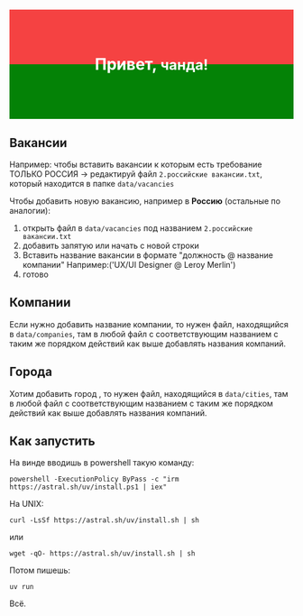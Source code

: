 <h1 style='color: white; background: linear-gradient(to bottom, #f54242 50%, #048206 50%); padding: 5rem 0; text-align: center;'>Привет, <b style='font-size: 25px; color: white;'>чанда!</b></h1> 

## Вакансии  

Например: чтобы вставить вакансии к которым есть требование ТОЛЬКО РОССИЯ -> редактируй файл `2.российские вакансии.txt`, который находится в папке `data/vacancies`  
  
Чтобы добавить новую вакансию, например в **Россию** (остальные по аналогии):    
1. открыть файл в `data/vacancies` под названием `2.российские вакансии.txt`  
2. добавить запятую  или начать с новой строки  
3. Вставить название вакансии в формате "должность @ название компании" Например:('UX/UI Designer @ Leroy Merlin')  
4. готово    
  
## Компании  
Если нужно добавить название компании, то нужен файл, находящийся в `data/companies`, там в любой файл с соответствующим названием с таким же порядком действий как выше добавлять названия компаний.  
  
  
## Города  
Хотим добавить город , то нужен файл, находящийся в `data/cities`, там в любой файл с соответствующим названием с таким же порядком действий как выше добавлять названия компаний.

## Как запустить
На винде вводишь в powershell такую команду:
```shell
powershell -ExecutionPolicy ByPass -c "irm https://astral.sh/uv/install.ps1 | iex"
```
На UNIX:
```shell
curl -LsSf https://astral.sh/uv/install.sh | sh
```
или 
```shell
wget -qO- https://astral.sh/uv/install.sh | sh
```

Потом пишешь:
```shell
uv run
```

Всё.
